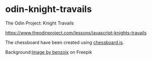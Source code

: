 # odin-knight-travails

The Odin Project: Knight Travails

https://www.theodinproject.com/lessons/javascript-knights-travails

The chessboard have been created using [chessboard.js](https://chessboardjs.com/index.html).

Background:<a href="https://www.freepik.com/free-photo/old-black-background-grunge-texture-dark-wallpaper-blackboard-chalkboard-concrete_18346361.htm#query=grey%20background&position=0&from_view=keyword">Image by benzoix</a> on Freepik
